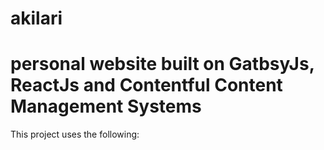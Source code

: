# akilari

# personal website built on GatbsyJs, ReactJs and Contentful Content Management Systems

This project uses the following:
  
